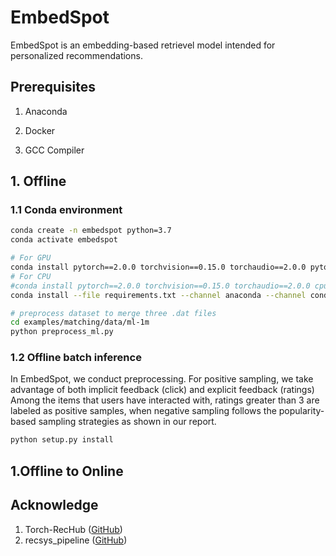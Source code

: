 # EmbedSpot

EmbedSpot is an embedding-based retrievel model intended for personalized recommendations. 

## Prerequisites


1. Anaconda

2. Docker
3. GCC Compiler

## 1. Offline
### 1.1 Conda environment

```bash
conda create -n embedspot python=3.7
conda activate embedspot

# For GPU
conda install pytorch==2.0.0 torchvision==0.15.0 torchaudio==2.0.0 pytorch-cuda=11.8 -c pytorch -c nvidia 
# For CPU
#conda install pytorch==2.0.0 torchvision==0.15.0 torchaudio==2.0.0 cpuonly -c pytorch
conda install --file requirements.txt --channel anaconda --channel conda-forge

# preprocess dataset to merge three .dat files
cd examples/matching/data/ml-1m
python preprocess_ml.py
```

### 1.2 Offline batch inference
In EmbedSpot, we conduct preprocessing. For positive sampling, we take advantage of both implicit feedback (click) and explicit feedback (ratings)
Among the items that users have interacted with, ratings greater than 3 are labeled as positive samples,
when negative sampling follows the popularity-based sampling strategies as shown in our report. 
```python
python setup.py install
```

## 1.Offline to Online



## Acknowledge

1. Torch-RecHub ([GitHub](https://github.com/datawhalechina/torch-rechub))
2. recsys_pipeline ([GitHub](https://github.com/akiragy/recsys_pipeline/tree/master))
